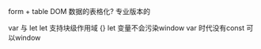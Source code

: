 form + table DOM 数据的表格化? 
专业版本的





var 与 let
let 支持块级作用域 {}
let 变量不会污染window 
var 时代没有const 可以window 